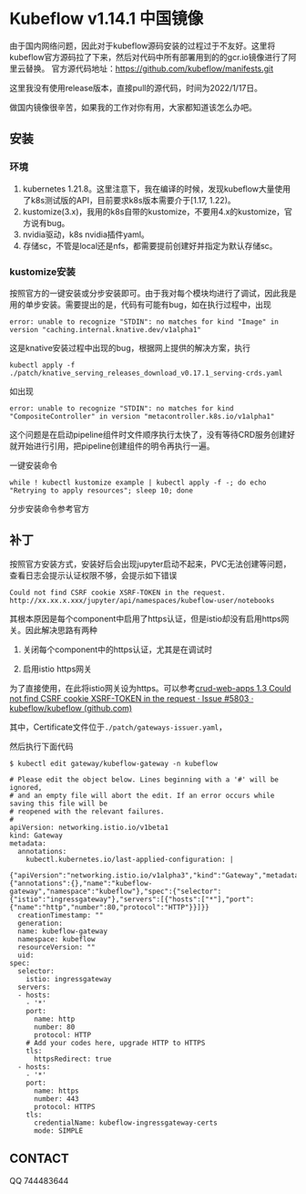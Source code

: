 # Kubeflow v1.14.1 中国镜像

由于国内网络问题，因此对于kubeflow源码安装的过程过于不友好。这里将kubeflow官方源码拉了下来，然后对代码中所有部署用到的的gcr.io镜像进行了阿里云替换。
官方源代码地址：https://github.com/kubeflow/manifests.git

这里我没有使用release版本，直接pull的源代码，时间为2022/1/17日。

做国内镜像很辛苦，如果我的工作对你有用，大家都知道该怎么办吧。

## 安装

### 环境

1. kubernetes 1.21.8。这里注意下，我在编译的时候，发现kubeflow大量使用了k8s测试版的API，目前要求k8s版本需要介于[1.17, 1.22)。
2. kustomize(3.x)，我用的k8s自带的kustomize，不要用4.x的kustomize，官方说有bug。
3. nvidia驱动，k8s nvidia插件yaml。
4. 存储sc，不管是local还是nfs，都需要提前创建好并指定为默认存储sc。

### kustomize安装

按照官方的一键安装或分步安装即可。由于我对每个模块均进行了调试，因此我是用的单步安装。需要提出的是，代码有可能有bug，如在执行过程中，出现

```
error: unable to recognize "STDIN": no matches for kind "Image" in version "caching.internal.knative.dev/v1alpha1"
```

这是knative安装过程中出现的bug，根据网上提供的解决方案，执行

```
kubectl apply -f ./patch/knative_serving_releases_download_v0.17.1_serving-crds.yaml
```

如出现

```
error: unable to recognize "STDIN": no matches for kind "CompositeController" in version "metacontroller.k8s.io/v1alpha1"
```

这个问题是在启动pipeline组件时文件顺序执行太快了，没有等待CRD服务创建好就开始进行引用，把pipeline创建组件的明令再执行一遍。

一键安装命令

```
while ! kubectl kustomize example | kubectl apply -f -; do echo "Retrying to apply resources"; sleep 10; done
```

分步安装命令参考官方

## 补丁

按照官方安装方式，安装好后会出现jupyter启动不起来，PVC无法创建等问题，查看日志会提示认证权限不够，会提示如下错误

```
Could not find CSRF cookie XSRF-TOKEN in the request. http://xx.xx.x.xxx/jupyter/api/namespaces/kubeflow-user/notebooks
```

其根本原因是每个component中启用了https认证，但是istio却没有启用https网关。因此解决思路有两种

1. 关闭每个component中的https认证，尤其是在调试时

2. 启用istio https网关

为了直接使用，在此将istio网关设为https。可以参考[crud-web-apps 1.3 Could not find CSRF cookie XSRF-TOKEN in the request · Issue #5803 · kubeflow/kubeflow (github.com)](https://github.com/kubeflow/kubeflow/issues/5803)

其中，Certificate文件位于`./patch/gateways-issuer.yaml`，

然后执行下面代码

```
$ kubectl edit gateway/kubeflow-gateway -n kubeflow

# Please edit the object below. Lines beginning with a '#' will be ignored,
# and an empty file will abort the edit. If an error occurs while saving this file will be
# reopened with the relevant failures.
#
apiVersion: networking.istio.io/v1beta1
kind: Gateway
metadata:
  annotations:
    kubectl.kubernetes.io/last-applied-configuration: |
      {"apiVersion":"networking.istio.io/v1alpha3","kind":"Gateway","metadata":{"annotations":{},"name":"kubeflow-gateway","namespace":"kubeflow"},"spec":{"selector":{"istio":"ingressgateway"},"servers":[{"hosts":["*"],"port":{"name":"http","number":80,"protocol":"HTTP"}}]}}
  creationTimestamp: ""
  generation: 
  name: kubeflow-gateway
  namespace: kubeflow
  resourceVersion: ""
  uid: 
spec:
  selector:
    istio: ingressgateway
  servers:
  - hosts:
    - '*'
    port:
      name: http
      number: 80
      protocol: HTTP
    # Add your codes here, upgrade HTTP to HTTPS
    tls:
      httpsRedirect: true
  - hosts:
    - '*'
    port:
      name: https
      number: 443
      protocol: HTTPS
    tls:
      credentialName: kubeflow-ingressgateway-certs
      mode: SIMPLE
```

## CONTACT

QQ 744483644
